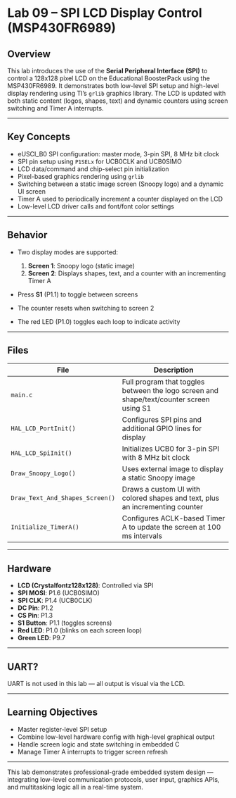 # Lab 09 – SPI LCD Display Control (MSP430FR6989)

## Overview
This lab introduces the use of the **Serial Peripheral Interface (SPI)** to control a 128x128 pixel LCD on the Educational BoosterPack using the MSP430FR6989. It demonstrates both low-level SPI setup and high-level display rendering using TI’s `grlib` graphics library. The LCD is updated with both static content (logos, shapes, text) and dynamic counters using screen switching and Timer A interrupts.

---

## Key Concepts
- eUSCI_B0 SPI configuration: master mode, 3-pin SPI, 8 MHz bit clock
- SPI pin setup using `P1SELx` for UCB0CLK and UCB0SIMO
- LCD data/command and chip-select pin initialization
- Pixel-based graphics rendering using `grlib`
- Switching between a static image screen (Snoopy logo) and a dynamic UI screen
- Timer A used to periodically increment a counter displayed on the LCD
- Low-level LCD driver calls and font/font color settings

---

## Behavior
- Two display modes are supported:
  1. **Screen 1**: Snoopy logo (static image)
  2. **Screen 2**: Displays shapes, text, and a counter with an incrementing Timer A

- Press **S1** (P1.1) to toggle between screens
- The counter resets when switching to screen 2
- The red LED (P1.0) toggles each loop to indicate activity

---

## Files
| File | Description |
|------|-------------|
| `main.c` | Full program that toggles between the logo screen and shape/text/counter screen using S1 |
| `HAL_LCD_PortInit()` | Configures SPI pins and additional GPIO lines for display |
| `HAL_LCD_SpiInit()` | Initializes UCB0 for 3-pin SPI with 8 MHz bit clock |
| `Draw_Snoopy_Logo()` | Uses external image to display a static Snoopy image |
| `Draw_Text_And_Shapes_Screen()` | Draws a custom UI with colored shapes and text, plus an incrementing counter |
| `Initialize_TimerA()` | Configures ACLK-based Timer A to update the screen at 100 ms intervals |

---

## Hardware
- **LCD (Crystalfontz128x128)**: Controlled via SPI
- **SPI MOSI**: P1.6 (UCB0SIMO)
- **SPI CLK**: P1.4 (UCB0CLK)
- **DC Pin**: P1.2
- **CS Pin**: P1.3
- **S1 Button**: P1.1 (toggles screens)
- **Red LED**: P1.0 (blinks on each screen loop)
- **Green LED**: P9.7

---

## UART?  
UART is not used in this lab — all output is visual via the LCD.

---

## Learning Objectives
- Master register-level SPI setup
- Combine low-level hardware config with high-level graphical output
- Handle screen logic and state switching in embedded C
- Manage Timer A interrupts to trigger screen refresh

---

This lab demonstrates professional-grade embedded system design — integrating low-level communication protocols, user input, graphics APIs, and multitasking logic all in a real-time system.
